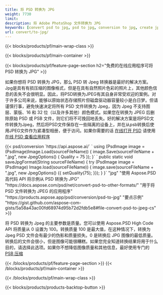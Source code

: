```yaml
---
title: 将 PSD 转换为 JPG
weight: 7730
limit: 
description: 将 Adobe PhotoShop 文件转换为 JPG
keywords: [convert psd to jpg, psd to jpg, conversion to jpg, create jpg from psd, print psd as jpg]
url: convert/to-jpg/
---
```


{{< blocks/products/pf/main-wrap-class >}}

{{< blocks/products/pf/main-container >}}

{{< blocks/products/pf/feature-page-section h2="免费的在线应用程序可将 PSD 转换为 JPG" >}}
<p>如果你想将 PSD 转换为 JPG，那么 PSD 转 Jpeg 转换器是最好的解决方案。Jpg是具有有损压缩的图像格式，但是在具有自然照片色彩的照片上，其他颜色信息的丢失不会很明显。因此，将PSD转换为JPEG有其自身非常受欢迎的案例。对于许多公司来说，能够以原始状态存储照片但磁盘驱动器容量较小是白日梦。但请谨慎行事，避免快速决定将所有 PSD 文件转换为 Jpeg，因为 Jpeg 不支持图层、蒙版、16 和 32 位（以及许多其他）颜色模式。如果您在转换为 JPEG 后删除原始 PSD 或 PSB 文件，则它们将不可挽回地丢失。好的解决方案是将PSD文件转换为Jpeg，然后将PSD文件保存在一些隔离的设备上，并在从psb转换后使用JPEG文件作为紧凑型相册，便于访问。如果你需要的话 <a href="/psd/view">在线打开 PSD</a> 请使用 <a href="/psd/view">在线 PSD 查看应用程序</a></p>
{{< psd/conversion `https://api.aspose.ai/` 
`    using (PsdImage image = (PsdImage)Image.Load(sourceFileName))
    {
        image.Save(sourceFileName + ".jpg",  new JpegOptions() { Quality = 75 });
    }` 
`    public static void saveJpgFormat(String sourceFileName) {
        try (PsdImage image = (PsdImage) Image.load(sourceFileName)) {
            image.save(sourceFileName + ".jpg", new JpegOptions() {{
                setQuality(75);
            }});
        }
    }` 
		"jpg" 
"使用 Aspose.PSD 高代码 API 将示例从 PSD 转换为 JPG"  "https://docs.aspose.com/psd/net/convert-psd-to-other-formats/" 
"用于将 PSD 文件转换为 JPEG 的应用程序" "https://products.aspose.app/psd/conversion/psd-to-jpg" 
"要点示例" "https://gist.github.com/aspose-com-gists/5a58a43ac00fd68974d95b72d2fdb5e8#file-convert-psd-to-jpeg-cs" >}}
<p>将 PSD 转换为 Jpeg 的主要参数是质量。您可以使用 Aspose.PSD High Code API 将质量从 0 设置为 100。转换质量 100 是最大值，在这种情况下，转换为 Jpeg PSD 文件会有最少的伪影和质量损失。0 是转换后 JPG 图像的最低质量。转换后的文件会很小，但是图像可能很糟糕。如果您完全知道转换结果将用于什么目的，请选择此选项。如果你不想降低图像质量和其他信息，最好使用专门的 <a href="/psd/reduce-size">PSB 压缩</a></p>
{{< /blocks/products/pf/feature-page-section >}}
{{< /blocks/products/pf/main-container >}}


{{< /blocks/products/pf/main-wrap-class >}}

{{< blocks/products/products-backtop-button >}}


